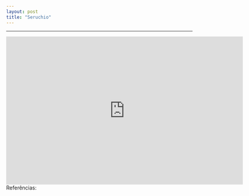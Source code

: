 ```yaml
---
layout: post
title: "Seruchio"
---
```


<hr>
<iframe width="640" height="400" src="http://player.oocn.eu/musica/seruchio.html" frameborder="0" allowfullscreen></iframe>
<!--
<iframe src="https://docs.google.com/presentation/d/1_Lj_c_8i7aAKnZRFLg37NfxkJz1HYmyM_IkCU84Kkoc/embed?start=true&loop=true&delayms=5000" frameborder="0" width="640" height="400" allowfullscreen="true" mozallowfullscreen="true" webkitallowfullscreen="true"></iframe>
-->
Referências:
